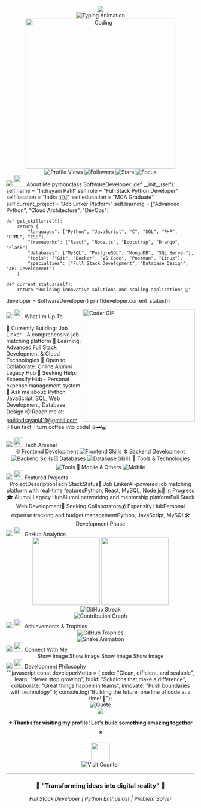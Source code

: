 <!-- Animated Header Banner -->
<div align="center">
  <img src="https://capsule-render.vercel.app/api?type=waving&color=gradient&customColorList=6,11,20&height=200&section=header&text=Indrayani%20Patil&fontSize=80&fontAlignY=35&animation=twinkling&fontColor=gradient" />
</div>
<!-- Animated Typing Text -->
<div align="center">
  <img src="https://readme-typing-svg.herokuapp.com/?lines=🚀+Full+Stack+Developer;💻+Python+Developer;🌐+Software+Engineer;⚡+Problem+Solver;🔥+Always+Learning&font=Fira%20Code&center=true&width=440&height=45&color=00d9ff&vCenter=true&size=22&pause=1000&background=0d1117" alt="Typing Animation">
</div>
<!-- Developer GIF -->
<div align="center">
  <img src="https://media.giphy.com/media/qgQUggAC3Pfv687qPC/giphy.gif" width="400" alt="Coding">
</div>

<!-- Profile Stats Badges -->
<div align="center">
  <img src="https://komarev.com/ghpvc/?username=patilindrayani411&label=Profile%20Views&color=brightgreen&style=for-the-badge" alt="Profile Views" />
  <img src="https://img.shields.io/github/followers/patilindrayani411?label=Followers&style=for-the-badge&color=blue&logo=github" alt="Followers">
  <img src="https://img.shields.io/github/stars/patilindrayani411?label=Stars&style=for-the-badge&color=yellow&logo=github" alt="Stars">
  <img src="https://img.shields.io/badge/Focus-Full%20Stack%20Development-brightgreen?style=for-the-badge" alt="Focus">
</div>
<!-- Animated Divider -->
<img src="https://user-images.githubusercontent.com/73097560/115834477-dbab4500-a447-11eb-908a-139a6edaec5c.gif">
<img src="https://media.giphy.com/media/WUlplcMpOCEmTGBtBW/giphy.gif" width="30"> About Me
pythonclass SoftwareDeveloper:
    def __init__(self):
        self.name = "Indrayani Patil"
        self.role = "Full Stack Python Developer"
        self.location = "India 🇮🇳"
        self.education = "MCA Graduate"
        self.current_project = "Job Linker Platform"
        self.learning = ["Advanced Python", "Cloud Architecture", "DevOps"]
        
    def get_skills(self):
        return {
            "languages": ["Python", "JavaScript", "C", "SQL", "PHP", "HTML", "CSS"],
            "frameworks": ["React", "Node.js", "Bootstrap", "Django", "Flask"],
            "databases": ["MySQL", "PostgreSQL", "MongoDB", "SQL Server"],
            "tools": ["Git", "Docker", "VS Code", "Postman", "Linux"],
            "specialties": ["Full Stack Development", "Database Design", "API Development"]
        }
    
    def current_status(self):
        return "Building innovative solutions and scaling applications 🚀"

developer = SoftwareDeveloper()
print(developer.current_status())
<!-- Animated Divider -->
<img src="https://user-images.githubusercontent.com/73097560/115834477-dbab4500-a447-11eb-908a-139a6edaec5c.gif">
<img src="https://media.giphy.com/media/iY8CRBdQXODJSCERIr/giphy.gif" width="25"> What I'm Up To
<img align="right" src="https://media.giphy.com/media/SWoSkN6DxTszqIKEqv/giphy.gif" width="300" alt="Coder GIF">

🔭 Currently Building: Job Linker - A comprehensive job matching platform
🌱 Learning: Advanced Full Stack Development & Cloud Technologies
👯 Open to Collaborate: Online Alumni Legacy Hub
🤝 Seeking Help: Expensify Hub - Personal expense management system
💬 Ask me about: Python, JavaScript, SQL, Web Development, Database Design
📫 Reach me at: patilindrayani411@gmail.com
⚡ Fun fact: I turn coffee into code! ☕➡️💻

<!-- Animated Divider -->
<img src="https://user-images.githubusercontent.com/73097560/115834477-dbab4500-a447-11eb-908a-139a6edaec5c.gif">
<img src="https://media.giphy.com/media/j2pOGeGYKe2xCCKwfi/giphy.gif" width="25"> Tech Arsenal
<div align="center">
🌐 Frontend Development
<img src="https://skillicons.dev/icons?i=html,css,js,react,bootstrap&theme=dark" alt="Frontend Skills" />
⚙️ Backend Development
<img src="https://skillicons.dev/icons?i=python,nodejs,php,c&theme=dark" alt="Backend Skills" />
🗄️ Databases
<img src="https://skillicons.dev/icons?i=mysql,postgresql,mongodb&theme=dark" alt="Database Skills" />
🔧 Tools & Technologies
<img src="https://skillicons.dev/icons?i=git,vscode,docker,postman,linux,github&theme=dark" alt="Tools" />
📱 Mobile & Others
<img src="https://skillicons.dev/icons?i=android&theme=dark" alt="Mobile" />
</div>
<!-- Animated Divider -->
<img src="https://user-images.githubusercontent.com/73097560/115834477-dbab4500-a447-11eb-908a-139a6edaec5c.gif">
<img src="https://media.giphy.com/media/LnQjpWaON8nhr21vNW/giphy.gif" width="25"> Featured Projects
<div align="center">
ProjectDescriptionTech StackStatus🔗 Job LinkerAI-powered job matching platform with real-time featuresPython, React, MySQL, Node.js🚧 In Progress🎓 Alumni Legacy HubAlumni networking and mentorship platformFull Stack Web Development🤝 Seeking Collaborators💰 Expensify HubPersonal expense tracking and budget managementPython, JavaScript, MySQL🛠️ Development Phase
</div>
<!-- Animated Divider -->
<img src="https://user-images.githubusercontent.com/73097560/115834477-dbab4500-a447-11eb-908a-139a6edaec5c.gif">
<img src="https://media.giphy.com/media/iY8CRBdQXODJSCERIr/giphy.gif" width="25"> GitHub Analytics
<div align="center">
  <img height="180em" src="https://github-readme-stats.vercel.app/api?username=patilindrayani411&show_icons=true&theme=react&bg_color=0d1117&title_color=00d9ff&icon_color=00d9ff&text_color=ffffff&border_color=0c1a25&include_all_commits=true&count_private=true"/>
  <img height="180em" src="https://github-readme-stats.vercel.app/api/top-langs/?username=patilindrayani411&layout=compact&langs_count=8&theme=react&bg_color=0d1117&title_color=00d9ff&text_color=ffffff&border_color=0c1a25"/>
</div>
<div align="center">
  <img src="https://github-readme-streak-stats.herokuapp.com/?user=patilindrayani411&theme=react&bg_color=0d1117&title_color=00d9ff&text_color=ffffff&border_color=0c1a25&ring=00d9ff&fire=ff6b6b&currStreakLabel=00d9ff" alt="GitHub Streak"/>
</div>
<div align="center">
  <img src="https://github-readme-activity-graph.vercel.app/graph?username=patilindrayani411&theme=react-dark&bg_color=0d1117&color=00d9ff&line=00d9ff&point=ffffff&area=true&hide_border=true" alt="Contribution Graph"/>
</div>
<!-- Animated Divider -->
<img src="https://user-images.githubusercontent.com/73097560/115834477-dbab4500-a447-11eb-908a-139a6edaec5c.gif">
<img src="https://media.giphy.com/media/QssGEmpkyEOhBCb7e1/giphy.gif" width="25"> Achievements & Trophies
<div align="center">
  <img src="https://github-profile-trophy.vercel.app/?username=patilindrayani411&theme=discord&no-frame=false&no-bg=false&margin-w=4&row=2&column=4" alt="GitHub Trophies"/>
</div>
<!-- Snake Animation -->
<div align="center">
  <img src="https://github.com/patilindrayani411/patilindrayani411/blob/output/github-contribution-grid-snake-dark.svg" alt="Snake Animation"/>
</div>
<!-- Animated Divider -->
<img src="https://user-images.githubusercontent.com/73097560/115834477-dbab4500-a447-11eb-908a-139a6edaec5c.gif">
<img src="https://media.giphy.com/media/LnQjpWaON8nhr21vNW/giphy.gif" width="25"> Connect With Me
<div align="center">
Show Image
Show Image
Show Image
Show Image
</div>
<!-- Animated Divider -->
<img src="https://user-images.githubusercontent.com/73097560/115834477-dbab4500-a447-11eb-908a-139a6edaec5c.gif">
<img src="https://media.giphy.com/media/mGcNjsfWAjY5AEZNw6/giphy.gif" width="25"> Development Philosophy
<div align="center">
```javascript
const developerMotto = {
    code: "Clean, efficient, and scalable",
    learn: "Never stop growing",
    build: "Solutions that make a difference",
    collaborate: "Great things happen in teams",
    innovate: "Push boundaries with technology"
};
console.log("Building the future, one line of code at a time! 🚀");

</div>

<!-- Animated Quote -->
<div align="center">
  <img src="https://quotes-github-readme.vercel.app/api?type=horizontal&theme=dark&quote=Code%20is%20poetry%20written%20in%20logic&author=Developer" alt="Quote"/>
</div>

<!-- Animated Footer -->
<div align="center">
  <img src="https://capsule-render.vercel.app/api?type=waving&color=gradient&customColorList=6,11,20&height=100&section=footer&animation=twinkling"/>
  
  **⭐ Thanks for visiting my profile! Let's build something amazing together ⭐**
  
  <img src="https://media.giphy.com/media/LnQjpWaON8nhr21vNW/giphy.gif" width="50">
  
</div>

<!-- Visitor Counter -->
<div align="center">
  <img src="https://visitcount.itsvg.in/api?id=patilindrayani411&icon=5&color=12" alt="Visit Counter"/>
</div>

---

<div align="center">
  <h3>🌟 "Transforming ideas into digital reality" 🌟</h3>
  <p><em>Full Stack Developer | Python Enthusiast | Problem Solver</em></p>
</div>
